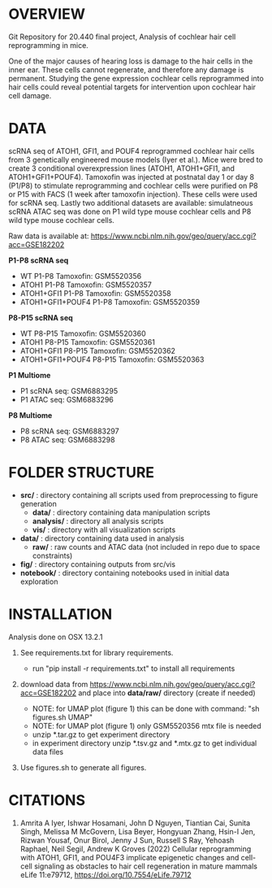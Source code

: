 # OVERVIEW

Git Repository for 20.440 final project, Analysis of cochlear hair cell reprogramming in mice. 

One of the major causes of hearing loss is damage to the hair cells in the inner ear.  These cells cannot regenerate, and therefore any damage is permanent.  Studying the gene expression cochlear cells reprogrammed into hair cells could reveal potential targets for intervention upon cochlear hair cell damage.
	
# DATA
scRNA seq of ATOH1, GFI1, and POUF4 reprogrammed cochlear hair cells from 3 genetically engineered mouse models (Iyer et al.).  Mice were bred to create 3 conditional overexpression lines (ATOH1, ATOH1+GFI1, and ATOH1+GFI1+POUF4). Tamoxofin was injected at postnatal day 1 or day 8  (P1/P8) to stimulate reprogramming and cochlear cells were purified on P8 or P15 with FACS (1 week after tamoxofin injection).  These cells were used for scRNA seq. Lastly two additional datasets are available: simulatneous scRNA ATAC seq was done on P1 wild type mouse cochlear cells and P8 wild type mouse cochlear cells.

Raw data is available at: https://www.ncbi.nlm.nih.gov/geo/query/acc.cgi?acc=GSE182202

**P1-P8 scRNA seq**

- WT P1-P8 Tamoxofin: GSM5520356
- ATOH1 P1-P8 Tamoxofin: GSM5520357
- ATOH1+GFI1 P1-P8 Tamoxofin: GSM5520358
- ATOH1+GFI1+POUF4 P1-P8 Tamoxofin: GSM5520359


**P8-P15 scRNA seq**

- WT P8-P15 Tamoxofin: GSM5520360
- ATOH1 P8-P15 Tamoxofin: GSM5520361
- ATOH1+GFI1 P8-P15 Tamoxofin: GSM5520362
- ATOH1+GFI1+POUF4 P8-P15 Tamoxofin: GSM5520363

**P1 Multiome**

- P1 scRNA seq: GSM6883295
- P1 ATAC seq: GSM6883296

**P8 Multiome**

- P8 scRNA seq: GSM6883297
- P8 ATAC seq: GSM6883298



# FOLDER STRUCTURE
	
- **src/** : 	directory containing all scripts used from preprocessing to figure generation
	- **data/** :  directory containing data manipulation scripts
	- **analysis/** : directory all analysis scripts
	- **vis/** : directory with all visualization scripts
- **data/** : 	directory containing data used in analysis
    - **raw/** : raw counts and ATAC data (not included in repo due to space constraints)
- **fig/** : 	directory containing outputs from src/vis
- **notebook/** : 	directory containing notebooks used in initial data exploration 

# INSTALLATION

Analysis done on OSX 13.2.1

1. See requirements.txt for library requirements. 
    - run "pip install -r requirements.txt" to install all requirements

2. download data from https://www.ncbi.nlm.nih.gov/geo/query/acc.cgi?acc=GSE182202 and place into **data/raw/** directory (create if needed)
    - NOTE: for UMAP plot (figure 1) this can be done with command:  "sh figures.sh UMAP"
    - NOTE: for UMAP plot (figure 1) only GSM5520356  mtx file is needed 
    - unzip *.tar.gz to get experiment directory
    - in experiment directory unzip *.tsv.gz and *.mtx.gz to get individual data files
    



3. Use figures.sh to generate all figures.



# CITATIONS

1. Amrita A Iyer, Ishwar Hosamani, John D Nguyen, Tiantian Cai, Sunita Singh, Melissa M McGovern, Lisa Beyer, Hongyuan Zhang, Hsin-I Jen, Rizwan Yousaf, Onur Birol, Jenny J Sun, Russell S Ray, Yehoash Raphael, Neil Segil, Andrew K Groves (2022) Cellular reprogramming with ATOH1, GFI1, and POU4F3 implicate epigenetic changes and cell-cell signaling as obstacles to hair cell regeneration in mature mammals eLife 11:e79712, https://doi.org/10.7554/eLife.79712
